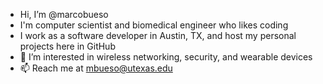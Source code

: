 - Hi, I’m @marcobueso
- I'm computer scientist and biomedical engineer who likes coding
- I work as a software developer in Austin, TX, and host my personal projects here in GitHub
- 👀 I’m interested in wireless networking, security, and wearable devices
- 📫 Reach me at mbueso@utexas.edu


